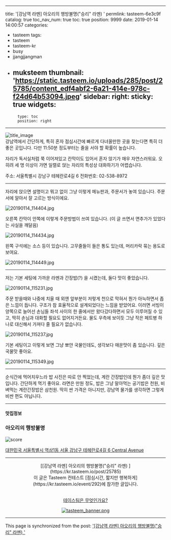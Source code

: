 
---
title: '[강남역 라멘] 아오리의 행방불명("승리" 라멘) '
permlink: tasteem-6e3c9f
catalog: true
toc_nav_num: true
toc: true
position: 9999
date: 2019-01-14 14:00:57
categories:
- tasteem
tags:
- tasteem
- tasteem-kr
- busy
- jjangjjangman
- muksteem
thumbnail: 'https://static.tasteem.io/uploads/285/post/25785/content_edf4abf2-6a21-414e-978c-f24d64b53094.jpeg'
sidebar:
    right:
        sticky: true
widgets:
    -
        type: toc
        position: right
---


![title_image](https://static.tasteem.io/uploads/285/post/25785/content_edf4abf2-6a21-414e-978c-f24d64b53094.jpeg)
<br/>
강남역에서 간단하게, 특히 혼자 점심시간에 빠르게 다녀올만한 곳을 찾는다면 특히 더 좋은 곳입니다. 다만 11:50분 정도부터는 줄을 서야 할 확률이 높습니다.

자리가 독서실처럼 쭉 이어져있고 칸막이도 있어서 혼자 앉기가 매우 자연스러워요. 오히려 세 명 이상이 가면 일렬로 앉는 자리의 특성상 대화하기가 어렵습니다. 

주소: 서울특별시 강남구 테헤란로4길 6 
전화번호: 02-538-8972

---

자리에 앉으면 설명이고 뭐고 없이 그냥 이렇게 메뉴판과, 주문서가 놓여 있습니다. 주문서에 알아서 잘 고르는 방식이에요.

![20190114_114404.jpg](https://static.tasteem.io/uploads/image/image/127394/03d21151-0648-4713-833a-45fbe026097f.jpeg)

오른쪽 칸막이 안쪽에 이렇게 주문방법이 쓰여 있습니다. (이 글 쓰면서 면추가가 있었다는 사실을 깨달음)

![20190114_114434.jpg](https://static.tasteem.io/uploads/image/image/127395/03d21151-0648-4713-833a-45fbe026097f.jpeg)

왼쪽 구석에는 소스 등이 있습니다. 고무줄들이 들은 통도 있는데, 머리카락 묶는 용도로 보여요.

![20190114_114449.jpg](https://static.tasteem.io/uploads/image/image/127396/03d21151-0648-4713-833a-45fbe026097f.jpeg)

---

저는 기본 세팅에 가까운 라멘과 간장밥(?) 을 시켰는데, 둘다 맛이 좋았습니다.

![20190114_115231.jpg](https://static.tasteem.io/uploads/image/image/127397/03d21151-0648-4713-833a-45fbe026097f.jpeg)

주문 받을때와 나중에 치울 때 외엔 앞부분이 저렇게 천으로 막혀서 뭔가 아늑하면서 좁은 느낌이 듭니다. 구조가 참 효율적으로 설계되었다는 느낌을 받았어요. 이러면 서빙이 양쪽으로 늘어선 손님들 좌석 사이의 한 줄에서만 왔다갔다하면서 모두 이루어질 수 있고, 딱히 손님과 대화할 필요도 없어지거든요. 물도 우측에 보이듯 그냥 작은 페트병 하나로 대신해서 가져다 줄 필요가 없습니다.

![20190114_115237.jpg](https://static.tasteem.io/uploads/image/image/127398/03d21151-0648-4713-833a-45fbe026097f.jpeg)


기본 세팅이고 이렇게 보면 그냥 뽀얀 국물인데도, 생각보다 매운맛이 좀 있습니다. 깊은 국물맛 좋아요.

![20190114_115349.jpg](https://static.tasteem.io/uploads/image/image/127399/03d21151-0648-4713-833a-45fbe026097f.jpeg)

---

순식간에 먹어치우느라 밥 사진은 따로 안 찍었는데, 계란 간장밥인데 뭔가 좀더 깊은 맛입니다. 간단하게 먹기 좋아요. 라면은 만원 정도, 밥은 그냥 말아먹는 공기밥은 천원, 비벼먹는 계란간장밥은 삼천원. 딱히 싼 가격은 아니지만, 강남역 물가를 생각하면 그렇게 비싼 편도 아닙니다.



---------------------
#### 맛집정보
### 아오리의 행방불명
![score](https://static.tasteem.io/images/steem/2Crowns.png)

[대한민국 서울특별시 역삼1동 서울 강남구 테헤란로4길 6 Central Avenue](https://kr.tasteem.io/post/25785#map)

-----------------------------------------
<center>[[강남역 라멘] 아오리의 행방불명("승리" 라멘) ](https://kr.tasteem.io/post/25785)
<br/>이 글은 Tasteem 컨테스트
 [점심시간, 짧지만 행복하게](https://kr.tasteem.io/event/292)에 참가한 글입니다.

<br/>[테이스팀은 무엇인가요?](https://kr.tasteem.io/about)

[![tasteem_banner.png](https://static.tasteem.io/images/tasteem_banner_v3.png)](https://kr.tasteem.io)</center>

- - -

This page is synchronized from the post: ['[강남역 라멘] 아오리의 행방불명("승리" 라멘) '](https://steemit.com/@glory7/tasteem-6e3c9f)
